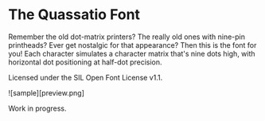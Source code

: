 The Quassatio Font
=============

Remember the old dot-matrix printers? The really old ones with nine-pin printheads?
Ever get nostalgic for that appearance? Then this is the font for you!
Each character simulates a character matrix that's nine dots high, with
horizontal dot positioning at half-dot precision.

Licensed under the SIL Open Font License v1.1.

![sample][preview.png]

Work in progress.
